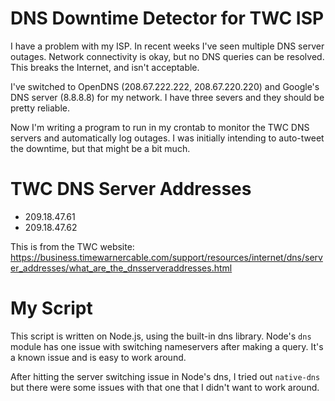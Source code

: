 # DNS Downtime Detector for TWC ISP

I have a problem with my ISP. In recent weeks I've seen multiple DNS
server outages. Network connectivity is okay, but no DNS queries can be
resolved. This breaks the Internet, and isn't acceptable.

I've switched to OpenDNS (208.67.222.222, 208.67.220.220) and Google's 
DNS server (8.8.8.8) for my network. I have three severs and they should
be pretty reliable.

Now I'm writing a program to run in my crontab to monitor the TWC DNS
servers and automatically log outages. I was initially intending to 
auto-tweet the downtime, but that might be a bit much.

# TWC DNS Server Addresses

* 209.18.47.61
* 209.18.47.62

This is from the TWC website:
https://business.timewarnercable.com/support/resources/internet/dns/server_addresses/what_are_the_dnsserveraddresses.html

# My Script

This script is written on Node.js, using the built-in dns library. 
Node's `dns` module has one issue with switching nameservers after
making a query. It's a known issue and is easy to work around.

After hitting the server switching issue in Node's dns, I tried out 
`native-dns` but there were some issues with that one that I
didn't want to work around.


